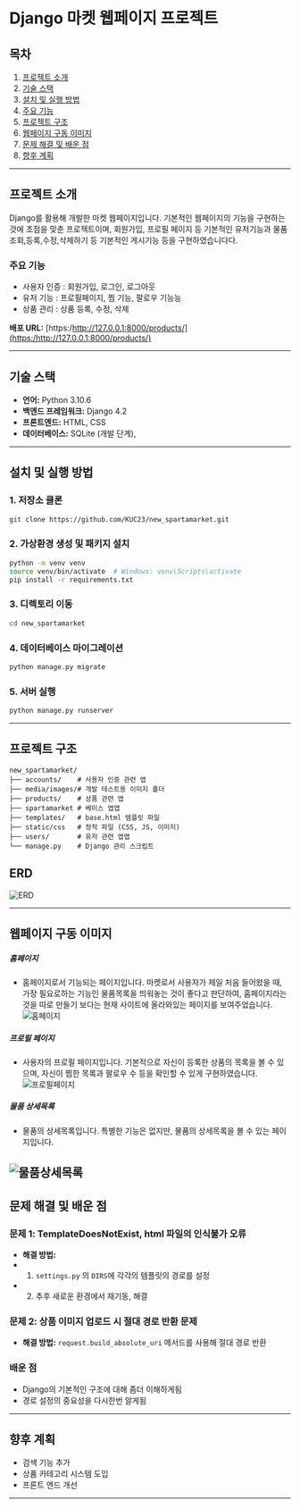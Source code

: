 # Django 마켓 웹페이지 프로젝트

## 목차
1. [프로젝트 소개](#프로젝트-소개)
2. [기술 스택](#기술-스택)
3. [설치 및 실행 방법](#설치-및-실행-방법)
4. [주요 기능](#주요-기능)
5. [프로젝트 구조](#프로젝트-구조)
6. [웹페이지 구동 이미지](#웹페이지-구동-이미지) 
7. [문제 해결 및 배운 점](#문제-해결-및-배운-점)
8. [향후 계획](#향후-계획)

---

## 프로젝트 소개
Django를 활용해 개발한 마켓 웹페이지입니다. 
기본적인 웹페이지의 기능을 구현하는 것에 초점을 맞춘 프로젝트이며, 
회원가입, 프로필 페이지 등 기본적인 유저기능과 
물품 조회,등록,수정,삭제하기 등 기본적인 게시기능 등을 구현하였습니다다. 

### 주요 기능
- 사용자 인증 : 회원가입, 로그인, 로그아웃
- 유저 기능 : 프로필페이지, 찜 기능, 팔로우 기능능  
- 상품 관리 : 상품 등록, 수정, 삭제

**배포 URL:** [https:/http://127.0.0.1:8000/products/](https:/http://127.0.0.1:8000/products/)

---

## 기술 스택
- **언어:** Python 3.10.6
- **백엔드 프레임워크:** Django 4.2
- **프론트엔드:** HTML, CSS
- **데이터베이스:** SQLite (개발 단계), 
---

## 설치 및 실행 방법

### 1. 저장소 클론
```bash
git clone https://github.com/KUC23/new_spartamarket.git
```

### 2. 가상환경 생성 및 패키지 설치
```bash
python -m venv venv
source venv/bin/activate  # Windows: venv\Scripts\activate
pip install -r requirements.txt
```

### 3. 디렉토리 이동
```bash
cd new_spartamarket
```

### 4. 데이터베이스 마이그레이션
```bash
python manage.py migrate
```

### 5. 서버 실행
```bash
python manage.py runserver
```

---

## 프로젝트 구조
```plaintext
new_spartamarket/
├── accounts/    # 사용자 인증 관련 앱
├── media/images/# 개발 테스트용 이미지 폴더
├── products/    # 상품 관련 앱
├── spartamarket # 베이스 앱앱
├── templates/   # base.html 템플릿 파일
├── static/css   # 정적 파일 (CSS, JS, 이미지)
├── users/       # 유저 관련 앱앱
└── manage.py    # Django 관리 스크립트
```
## ERD
![ERD](https://github.com/KUC23/new_spartamarket/blob/main/readme_image/django_spartamarket.png)

---
## 웹페이지 구동 이미지
##### 홈페이지
- 홈페이지로서 기능되는 페이지입니다.
마켓로서 사용자가 제일 처음 들어왔을 때,
가장 필요로하는 기능인 물품목록을 띄워놓는 것이 좋다고 판단하여, 
홈페이지라는 것을 따로 만들기 보다는 현재 사이트에 올라와있는 페이지를 보여주었습니다.
![홈페이지](https://github.com/KUC23/new_spartamarket/blob/main/readme_image/01_%ED%99%88%ED%8E%98%EC%9D%B4%EC%A7%80.png)

##### 프로필 페이지
- 사용자의 프로필 페이지입니다.
기본적으로 자신이 등록한 상품의 목록을 볼 수 있으며,
자신이 찜한 목록과 팔로우 수 등을 확인할 수 있게 구현하였습니다.
![프로필페이지](https://github.com/KUC23/new_spartamarket/blob/main/readme_image/%ED%94%84%EB%A1%9C%ED%95%84%ED%8E%98%EC%9D%B4%EC%A7%80.png)

##### 물품 상세목록
- 물품의 상세목록입니다.
특별한 기능은 없지만, 물품의 상세목록을 볼 수 있는 페이지입니다. 

![물품상세목록](https://github.com/KUC23/new_spartamarket/blob/main/readme_image/02_%EB%AC%BC%ED%92%88%EC%83%81%EC%84%B8%EB%AA%A9%EB%A1%9D.png)
---

## 문제 해결 및 배운 점

### 문제 1: TemplateDoesNotExist, html 파일의 인식불가 오류
- **해결 방법:**
- 1. `settings.py` 의 `DIRS`에 각각의 템플릿의 경로를 설정
- 2. 추후 새로운 환경에서 재기동, 해결

### 문제 2: 상품 이미지 업로드 시 절대 경로 반환 문제
- **해결 방법:** `request.build_absolute_uri` 메서드를 사용해 절대 경로 반환

### 배운 점
- Django의 기본적인 구조에 대해 좀더 이해하게됨
- 경로 설정의 중요성을 다시한번 알게됨

---

## 향후 계획
- 검색 기능 추가
- 상품 카테고리 시스템 도입
- 프론트 엔드 개선
---



[def]: "D:\ai\9_w\project\new_project\spartamarket\readme_image\django_spartamarket.png"
